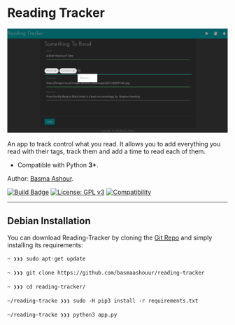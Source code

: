 # Reading Tracker

![reading-tracker](imgs/RC.png)


An app to track control what you read.
It allows you to add everything you read with their tags, track them and add a time to read each of them.

- Compatible with Python **3+**.


Author: [Basma Ashour](mailto:basmaashouur@gmail.com).

[![Build Badge](https://travis-ci.org/k4m4/kickthemout.svg?branch=master)](https://github.com/basmaashouur/reading-tracker)
[![License: GPL v3](https://img.shields.io/badge/License-GPL%20v3-blue.svg)](https://github.com/basmaashouur/reading-tracker/blob/master/LICENSE)
[![Compatibility](https://img.shields.io/badge/python-3-brightgreen.svg)](https://github.com/basmaashouur/reading-tracker)

---

## Debian Installation

You can download Reading-Tracker by cloning the [Git Repo](https://github.com/basmaashouur/reading-tracker) and simply installing its requirements:

```
~ ❯❯❯ sudo apt-get update

~ ❯❯❯ git clone https://github.com/basmaashouur/reading-tracker

~ ❯❯❯ cd reading-tracker/

~/reading-tracke ❯❯❯ sudo -H pip3 install -r requirements.txt

~/reading-tracke ❯❯❯ python3 app.py
```
